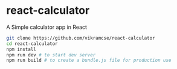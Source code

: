 # react-calculator
A Simple calculator app in React

```sh
git clone https://github.com/vikramcse/react-calculator
cd react-calculator
npm install
npm run dev # to start dev server
npm run build # to create a bundle.js file for production use
```

